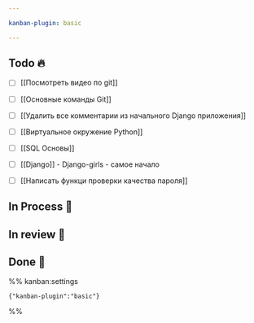 ```yaml
---

kanban-plugin: basic

---
```


## Todo 🔥

- [ ] [[Посмотреть видео по git]]
- [ ] [[Основные команды Git]]
- [ ] [[Удалить все комментарии из начального Django приложения]]
- [ ] [[Виртуальное окружение Python]]
- [ ] [[SQL Основы]]
- [ ] [[Django]] - Django-girls - самое начало
- [ ] [[Написать функци проверки качества пароля]]


## In Process 🍉



## In review 🥇



## Done 🤽





%% kanban:settings
```
{"kanban-plugin":"basic"}
```
%%